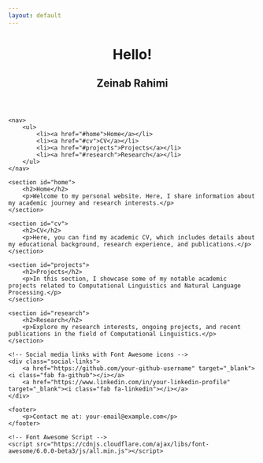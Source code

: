 ```yaml
---
layout: default
---
```

<!DOCTYPE html>
<html>
<head>
    <title>Zeinab Rahimi - Personal Website</title>
    <link rel="stylesheet" type="text/css" href="style.css">
    <!-- Font Awesome CDN link -->
    <link rel="stylesheet" href="https://cdnjs.cloudflare.com/ajax/libs/font-awesome/6.0.0-beta3/css/all.min.css">
</head>
<body>
    <header>
        <h1>Hello!</h1>
        <h2>Zeinab Rahimi</h2>
        <p></p>
    </header>

    <nav>
        <ul>
            <li><a href="#home">Home</a></li>
            <li><a href="#cv">CV</a></li>
            <li><a href="#projects">Projects</a></li>
            <li><a href="#research">Research</a></li>
        </ul>
    </nav>

    <section id="home">
        <h2>Home</h2>
        <p>Welcome to my personal website. Here, I share information about my academic journey and research interests.</p>
    </section>

    <section id="cv">
        <h2>CV</h2>
        <p>Here, you can find my academic CV, which includes details about my educational background, research experience, and publications.</p>
    </section>

    <section id="projects">
        <h2>Projects</h2>
        <p>In this section, I showcase some of my notable academic projects related to Computational Linguistics and Natural Language Processing.</p>
    </section>

    <section id="research">
        <h2>Research</h2>
        <p>Explore my research interests, ongoing projects, and recent publications in the field of Computational Linguistics.</p>
    </section>

    <!-- Social media links with Font Awesome icons -->
    <div class="social-links">
        <a href="https://github.com/your-github-username" target="_blank"><i class="fab fa-github"></i></a>
        <a href="https://www.linkedin.com/in/your-linkedin-profile" target="_blank"><i class="fab fa-linkedin"></i></a>
    </div>

    <footer>
        <p>Contact me at: your-email@example.com</p>
    </footer>

    <!-- Font Awesome Script -->
    <script src="https://cdnjs.cloudflare.com/ajax/libs/font-awesome/6.0.0-beta3/js/all.min.js"></script>
</body>
</html>
